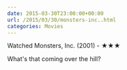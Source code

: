 ```yaml
---
date: 2015-03-30T23:00:00+00:00
url: /2015/03/30/monsters-inc..html
categories: Movies
---
```

Watched Monsters, Inc. (2001) - ★★★

What's that coming over the hill?



